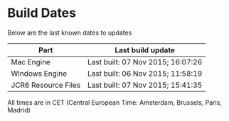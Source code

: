 # Build Dates

Below are the last known dates to updates

Part | Last build update
-----|-----
Mac Engine | Last built: 07 Nov 2015; 16:07:26
Windows Engine | Last built: 06 Nov 2015; 11:58:19
JCR6 Resource Files | Last built: 07 Nov 2015; 15:41:35
All times are in CET (Central European Time: Amsterdam, Brussels, Paris, Madrid)



